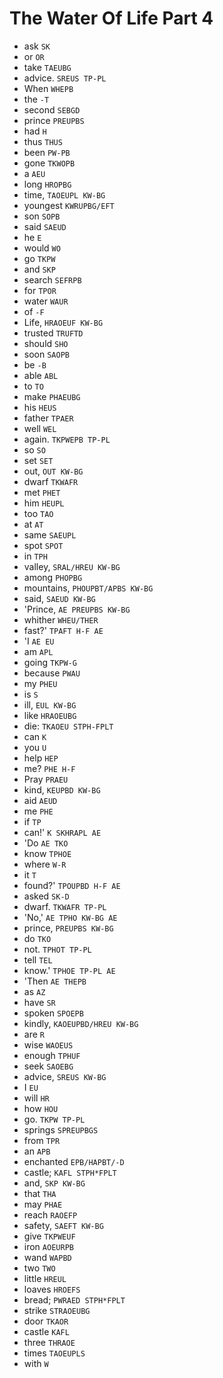 # The Water Of Life Part 4

* ask `SK`
* or `OR`
* take `TAEUBG`
* advice. `SREUS TP-PL`
* When `WHEPB`
* the `-T`
* second `SEBGD`
* prince `PREUPBS`
* had `H`
* thus `THUS`
* been `PW-PB`
* gone `TKWOPB`
* a `AEU`
* long `HROPBG`
* time, `TAOEUPL KW-BG`
* youngest `KWRUPBG/EFT`
* son `SOPB`
* said `SAEUD`
* he `E`
* would `WO`
* go `TKPW`
* and `SKP`
* search `SEFRPB`
* for `TPOR`
* water `WAUR`
* of `-F`
* Life, `HRAOEUF KW-BG`
* trusted `TRUFTD`
* should `SHO`
* soon `SAOPB`
* be `-B`
* able `ABL`
* to `TO`
* make `PHAEUBG`
* his `HEUS`
* father `TPAER`
* well `WEL`
* again. `TKPWEPB TP-PL`
* so `SO`
* set `SET`
* out, `OUT KW-BG`
* dwarf `TKWAFR`
* met `PHET`
* him `HEUPL`
* too `TAO`
* at `AT`
* same `SAEUPL`
* spot `SPOT`
* in `TPH`
* valley, `SRAL/HREU KW-BG`
* among `PHOPBG`
* mountains, `PHOUPBT/APBS KW-BG`
* said, `SAEUD KW-BG`
* 'Prince, `AE PREUPBS KW-BG`
* whither `WHEU/THER`
* fast?' `TPAFT H-F AE`
* 'I `AE EU`
* am `APL`
* going `TKPW-G`
* because `PWAU`
* my `PHEU`
* is `S`
* ill, `EUL KW-BG`
* like `HRAOEUBG`
* die: `TKAOEU STPH-FPLT`
* can `K`
* you `U`
* help `HEP`
* me? `PHE H-F`
* Pray `PRAEU`
* kind, `KEUPBD KW-BG`
* aid `AEUD`
* me `PHE`
* if `TP`
* can!' `K SKHRAPL AE`
* 'Do `AE TKO`
* know `TPHOE`
* where `W-R`
* it `T`
* found?' `TPOUPBD H-F AE`
* asked `SK-D`
* dwarf. `TKWAFR TP-PL`
* 'No,' `AE TPHO KW-BG AE`
* prince, `PREUPBS KW-BG`
* do `TKO`
* not. `TPHOT TP-PL`
* tell `TEL`
* know.' `TPHOE TP-PL AE`
* 'Then `AE THEPB`
* as `AZ`
* have `SR`
* spoken `SPOEPB`
* kindly, `KAOEUPBD/HREU KW-BG`
* are `R`
* wise `WAOEUS`
* enough `TPHUF`
* seek `SAOEBG`
* advice, `SREUS KW-BG`
* I `EU`
* will `HR`
* how `HOU`
* go. `TKPW TP-PL`
* springs `SPREUPBGS`
* from `TPR`
* an `APB`
* enchanted `EPB/HAPBT/-D`
* castle; `KAFL STPH*FPLT`
* and, `SKP KW-BG`
* that `THA`
* may `PHAE`
* reach `RAOEFP`
* safety, `SAEFT KW-BG`
* give `TKPWEUF`
* iron `AOEURPB`
* wand `WAPBD`
* two `TWO`
* little `HREUL`
* loaves `HROEFS`
* bread; `PWRAED STPH*FPLT`
* strike `STRAOEUBG`
* door `TKAOR`
* castle `KAFL`
* three `THRAOE`
* times `TAOEUPLS`
* with `W`
